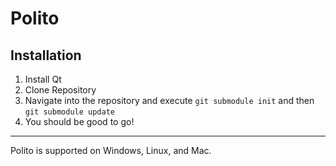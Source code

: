 # Polito
## Installation
1. Install Qt
2. Clone Repository
3. Navigate into the repository and execute `git submodule init` and then `git submodule update`
4. You should be good to go!

---

Polito is supported on Windows, Linux, and Mac.
